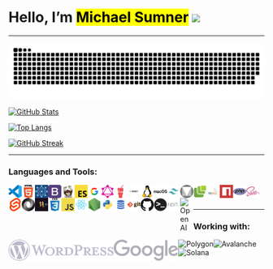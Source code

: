 # Hello, I’m <mark>Michael Sumner</mark> <img width="30px" src="https://camo.githubusercontent.com/e8e7b06ecf583bc040eb60e44eb5b8e0ecc5421320a92929ce21522dbc34c891/68747470733a2f2f6d656469612e67697068792e636f6d2f6d656469612f6876524a434c467a6361737252346961377a2f67697068792e676966">

---

<picture>
  <source media="(prefers-color-scheme: dark)" srcset="https://raw.githubusercontent.com/michael-sumner/michael-sumner/output/github-contribution-grid-snake-dark.svg" />
  <source media="(prefers-color-scheme: light)" srcset="https://raw.githubusercontent.com/michael-sumner/michael-sumner/output/github-contribution-grid-snake.svg" />
  <img alt="Michael Sumner's GitHub Contributions Snake 🍎" title="Michael Sumner's GitHub Contributions Snake 🍎" src="https://raw.githubusercontent.com/michael-sumner/michael-sumner/output/github-contribution-grid-snake.svg" />
</picture>

[![GitHub Stats](https://github-profile-trophy.vercel.app/?username=michael-sumner)][github]

[![Top Langs](https://github-readme-stats.vercel.app/api/top-langs/?username=michael-sumner&layout=compact)][github]

[![GitHub Streak](http://github-readme-streak-stats.herokuapp.com?user=michael-sumner&date_format=M%20j%5B%2C%20Y%5D&cache=2b39febd-adc3-43fb-955d-5d6cb321c64f)][github]

---

### Languages and Tools:

[<img align="left" alt="Visual Studio Code" width="26px" src="https://raw.githubusercontent.com/github/explore/80688e429a7d4ef2fca1e82350fe8e3517d3494d/topics/visual-studio-code/visual-studio-code.png" />][linkedin]
[<img align="left" alt="HTML5" width="26px" src="https://raw.githubusercontent.com/github/explore/80688e429a7d4ef2fca1e82350fe8e3517d3494d/topics/html/html.png" />][linkedin]
[<img align="left" alt="Blockchain" width="26px" src="https://raw.githubusercontent.com/github/explore/main/topics/blockchain/blockchain.png" />][linkedin]
[<img align="left" alt="Bootstrap CSS" width="26px" src="https://raw.githubusercontent.com/github/explore/main/topics/bootstrap/bootstrap.png" />][linkedin]
[<img align="left" alt="Composer" width="26px" src="https://raw.githubusercontent.com/github/explore/main/topics/composer/composer.png" />][linkedin]
[<img align="left" alt="ES6" width="26px" src="https://raw.githubusercontent.com/github/explore/e4270e345b968ae626310bc86e339a2ae80c6ae4/topics/ecmascript/ecmascript.png" />][linkedin]
[<img align="left" alt="Anything Google" width="26px" src="https://github.com/github/explore/blob/main/topics/google/google.png?raw=true" />][linkedin]
[<img align="left" alt="GraphQL" width="26px" src="https://github.com/github/explore/blob/main/topics/graphql/graphql.png?raw=true" />][linkedin]
[<img align="left" alt="Gulp.js" width="26px" src="https://github.com/github/explore/blob/main/topics/gulp/gulp.png?raw=true" />][linkedin]
[<img align="left" alt="jQuery" width="26px" src="https://github.com/github/explore/blob/main/topics/jquery/jquery.png?raw=true" />][linkedin]
[<img align="left" alt="Linux" width="26px" src="https://github.com/github/explore/blob/main/topics/linux/linux.png?raw=true" />][linkedin]
[<img align="left" alt="Mac OS" width="26px" src="https://github.com/github/explore/blob/main/topics/macos/macos.png?raw=true" />][linkedin]
[<img align="left" alt="Tailwind" width="26px" src="https://github.com/github/explore/blob/main/topics/tailwind/tailwind.png?raw=true" />][linkedin]
[<img align="left" alt="Material Design" width="26px" src="https://github.com/github/explore/blob/main/topics/material-design/material-design.png?raw=true" />][linkedin]
[<img align="left" alt="Microformats" width="26px" src="https://github.com/github/explore/blob/main/topics/microformats/microformats.png?raw=true" />][linkedin]
[<img align="left" alt="MySQL" width="26px" src="https://github.com/github/explore/blob/main/topics/mysql/mysql.png?raw=true" />][linkedin]
[<img align="left" alt="NPM" width="26px" src="https://github.com/github/explore/blob/main/topics/npm/npm.png?raw=true" />][linkedin]
[<img align="left" alt="PHP" width="26px" src="https://github.com/github/explore/blob/main/topics/php/php.png?raw=true" />][linkedin]
[<img align="left" alt="Sass" width="26px" src="https://github.com/github/explore/blob/main/topics/sass/sass.png?raw=true" />][linkedin]
[<img align="left" alt="Svelt" width="26px" src="https://github.com/github/explore/blob/main/topics/svelte/svelte.png?raw=true" />][linkedin]
[<img align="left" alt="JSON" width="26px" src="https://github.com/github/explore/blob/main/topics/json/json.png?raw=true" />][linkedin]
[<img align="left" alt="Hacktoberfest" width="26px" src="https://github.com/github/explore/blob/main/topics/hacktoberfest/hacktoberfest.png?raw=true" />][linkedin]
[<img align="left" alt="CSS3" width="26px" src="https://raw.githubusercontent.com/github/explore/80688e429a7d4ef2fca1e82350fe8e3517d3494d/topics/css/css.png" />][linkedin]
[<img align="left" alt="JavaScript" width="26px" src="https://raw.githubusercontent.com/github/explore/80688e429a7d4ef2fca1e82350fe8e3517d3494d/topics/javascript/javascript.png" />][linkedin]
[<img align="left" alt="React" width="26px" src="https://raw.githubusercontent.com/github/explore/80688e429a7d4ef2fca1e82350fe8e3517d3494d/topics/react/react.png" />][linkedin]
[<img align="left" alt="Node.js" width="26px" src="https://raw.githubusercontent.com/github/explore/80688e429a7d4ef2fca1e82350fe8e3517d3494d/topics/nodejs/nodejs.png" />][linkedin]
[<img align="left" alt="python" width="26px" src="https://raw.githubusercontent.com/github/explore/80688e429a7d4ef2fca1e82350fe8e3517d3494d/topics/python/python.png" />][linkedin]
[<img align="left" alt="SQL" width="26px" src="https://raw.githubusercontent.com/github/explore/80688e429a7d4ef2fca1e82350fe8e3517d3494d/topics/sql/sql.png" />][linkedin]
[<img align="left" alt="Git" width="26px" src="https://raw.githubusercontent.com/github/explore/80688e429a7d4ef2fca1e82350fe8e3517d3494d/topics/git/git.png" />][linkedin]
[<img align="left" alt="GitHub" width="26px" src="https://raw.githubusercontent.com/github/explore/78df643247d429f6cc873026c0622819ad797942/topics/github/github.png" />][linkedin]
[<img align="left" alt="Terminal" width="26px" src="https://raw.githubusercontent.com/github/explore/80688e429a7d4ef2fca1e82350fe8e3517d3494d/topics/terminal/terminal.png" />][linkedin]
[<img align="left" alt="Next.js" width="26px" src="https://raw.githubusercontent.com/github/explore/28b02bbc9ad9f7a503c43775aebeb515dc2da5fc/topics/nextjs/nextjs.png" />][linkedin]
[<img align="left" alt="OpenAI" width="26px" src="https://avatars.githubusercontent.com/u/14957082?s=200&v=4" />][linkedin]

<br />
<br />

[website]: https://www.sumner.co.uk/
[blog]: https://blog.sumner.co.uk/
[twitter]: https://twitter.com/MichaelBSumner
[linkedin]: https://www.linkedin.com/in/michael-bryan-sumner/
[github]: https://github.com/michael-sumner/

---

### Working with: 
[<img align="left" alt="WordPress" src="./wordpress.svg" height="42" />][linkedin]
[<img align="left" alt="Google Marketing Platform" src="./google.svg" height="42" />][linkedin]
[<img align="left" alt="Polygon" src="https://static.wixstatic.com/media/ded033_9d232de1d22841efbd951ef44c985605~mv2.jpg/v1/fill/w_164,h_42,al_c,q_80,usm_0.66_1.00_0.01/polygon.webp" />][linkedin]
[<img align="left" alt="Avalanche" src="https://static.wixstatic.com/media/ded033_3cc58f222bd94b49b9457dcc4bcddfd6~mv2.jpg/v1/fill/w_150,h_42,al_c,q_80,usm_0.66_1.00_0.01/avalanche.webp" />][linkedin]
[<img align="left" alt="Solana" src="https://static.wixstatic.com/media/ded033_bfecfd23ad9147088555fc6a412ce8a7~mv2.png/v1/fill/w_155,h_42,al_c,q_85,usm_0.66_1.00_0.01/solana.webp" />][linkedin]
